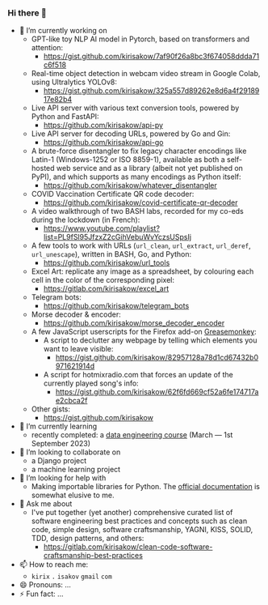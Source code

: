 ### Hi there 👋

- 🔭 I’m currently working on
    - GPT-like toy NLP AI model in Pytorch, based on transformers and attention:
        - https://gist.github.com/kirisakow/7af90f26a8bc3f674058ddda71c6f518
    - Real-time object detection in webcam video stream in Google Colab, using Ultralytics YOLOv8:
        - https://gist.github.com/kirisakow/325a557d89262e8d6a4f2918917e82b4
    - Live API server with various text conversion tools, powered by Python and FastAPI:
        - https://github.com/kirisakow/api-py
    - Live API server for decoding URLs, powered by Go and Gin:
        - https://github.com/kirisakow/api-go
    - A brute-force disentangler to fix legacy character encodings like Latin-1 (Windows-1252 or ISO 8859-1), available as both a self-hosted web service and as a library (albeit not yet published on PyPI), and which supports as many encodings as Python itself:
        - https://github.com/kirisakow/whatever_disentangler
    - COVID Vaccination Certificate QR code decoder:
        - https://github.com/kirisakow/covid-certificate-qr-decoder
    - A video walkthrough of two BASH labs, recorded for my co-eds during the lockdown (in French):
        - https://www.youtube.com/playlist?list=PL9fSl95JfzxZ2cGihVebuWvYczsUSpsIj
    - A few tools to work with URLs (`url_clean`, `url_extract`, `url_deref`, `url_unescape`), written in BASH, Go, and Python:
        - https://github.com/kirisakow/url_tools
    - Excel Art: replicate any image as a spreadsheet, by colouring each cell in the color of the corresponding pixel:
        - https://gitlab.com/kirisakow/excel_art
    - Telegram bots:
        - https://github.com/kirisakow/telegram_bots
    - Morse decoder & encoder:
        - https://github.com/kirisakow/morse_decoder_encoder
    - A few JavaScript userscripts for the Firefox add-on [Greasemonkey](https://wiki.greasespot.net/Greasemonkey):
        - A script to declutter any webpage by telling which elements you want to leave visible:
            - https://gist.github.com/kirisakow/82957128a78d1cd67432b0971621914d
        - A script for hotmixradio.com that forces an update of the currently played song's info:
            - https://gist.github.com/kirisakow/62f6fd669cf52a6fe174717ae2cbca2f
    - Other gists:
        - https://gist.github.com/kirisakow
- 🌱 I’m currently learning
    - recently completed: a [data engineering course](https://github.com/kirisakow/formation-data-engineer-m2i) (March — 1st September 2023)
- 👯 I’m looking to collaborate on
    - a Django project
    - a machine learning project
- 🤔 I’m looking for help with
    - Making importable libraries for Python. The [official documentation](https://python-packaging-tutorial.readthedocs.io) is somewhat elusive to me.
- 💬 Ask me about
    - I've put together (yet another) comprehensive curated list of software engineering best practices and concepts such as clean code, simple design, software craftsmanship, YAGNI, KISS, SOLID, TDD, design patterns, and others:
        - https://gitlab.com/kirisakow/clean-code-software-craftsmanship-best-practices
- 📫 How to reach me:
    - `kirix` `.` `isakov` `gmail` `com`
- 😄 Pronouns: ...
- ⚡ Fun fact: ...
